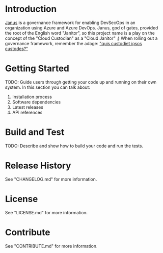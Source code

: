 # Introduction 
[Janus](https://en.wikipedia.org/wiki/Janus) is a governance framework for enabling DevSecOps in an organization using Azure and Azure DevOps. Janus, god of gates, provided the root of the English word "Janitor", so this project name is a play on the concept of the "Cloud Custodian" as a "Cloud Janitor" ;) When rolling out a governance framework, remember the adage: ["quis custodiet ipsos custodes?"](https://en.wikipedia.org/wiki/Quis_custodiet_ipsos_custodes%3F)

# Getting Started
TODO: Guide users through getting your code up and running on their own system. In this section you can talk about:
1.	Installation process
2.	Software dependencies
3.	Latest releases
4.	API references

# Build and Test
TODO: Describe and show how to build your code and run the tests. 

# Release History
See "CHANGELOG.md" for more information.

# License
See "LICENSE.md" for more information.

# Contribute
See "CONTRIBUTE.md" for more information. 